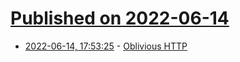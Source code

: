 # [Published on 2022-06-14](index.md)

* [2022-06-14, 17:53:25](https://news.ycombinator.com/item?id=31743259) - [Oblivious HTTP](https://www.ietf.org/archive/id/draft-ietf-ohai-ohttp-01.html)
